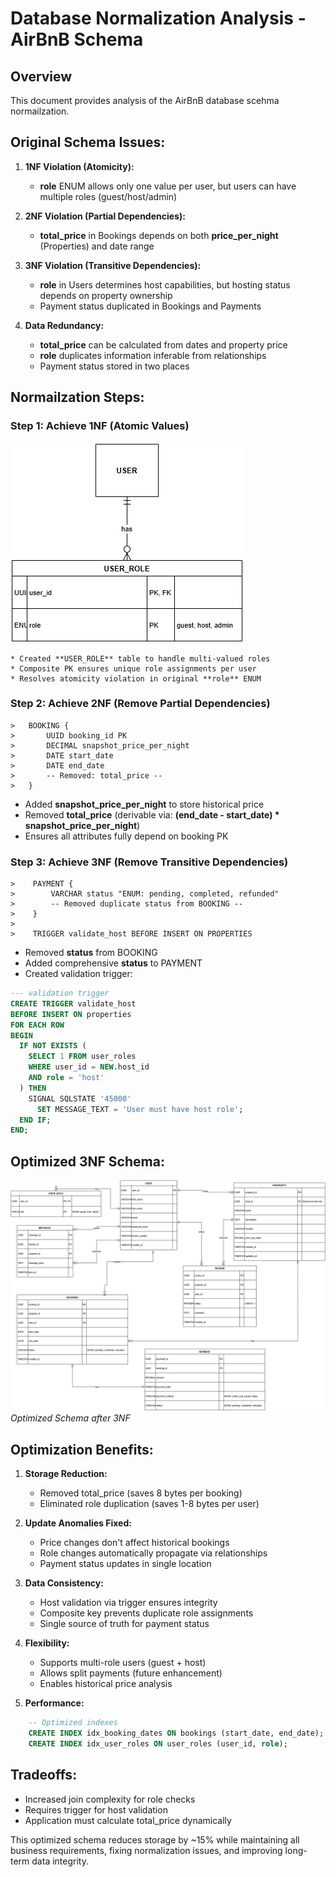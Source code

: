 # Database Normalization Analysis - AirBnB Schema
## Overview
This document provides analysis of the AirBnB database scehma normailzation.


## Original Schema Issues:
1. **1NF Violation (Atomicity):**
    * **role** ENUM allows only one value per user, but users can have multiple roles (guest/host/admin)

2. **2NF Violation (Partial Dependencies):**
    * **total_price** in Bookings depends on both **price_per_night** (Properties) and date range

3. **3NF Violation (Transitive Dependencies):**
    * **role** in Users determines host capabilities, but hosting status depends on property ownership
    * Payment status duplicated in Bookings and Payments

4. **Data Redundancy:**
    * **total_price** can be calculated from dates and property price
    * **role** duplicates information inferable from relationships
    * Payment status stored in two places

## Normailzation Steps:

### Step 1: Achieve 1NF (Atomic Values)

![1NF User Roles](images\1nf-user-role.png)

    * Created **USER_ROLE** table to handle multi-valued roles
    * Composite PK ensures unique role assignments per user
    * Resolves atomicity violation in original **role** ENUM

### Step 2: Achieve 2NF (Remove Partial Dependencies)

    >   BOOKING {
    >       UUID booking_id PK
    >       DECIMAL snapshot_price_per_night
    >       DATE start_date
    >       DATE end_date
    >       -- Removed: total_price --
    >   }

* Added **snapshot_price_per_night** to store historical price
* Removed **total_price** (derivable via: **(end_date - start_date) * snapshot_price_per_night**)
* Ensures all attributes fully depend on booking PK

### Step 3: Achieve 3NF (Remove Transitive Dependencies)

    >    PAYMENT {
    >        VARCHAR status "ENUM: pending, completed, refunded"
    >        -- Removed duplicate status from BOOKING --
    >    }
    >    
    >    TRIGGER validate_host BEFORE INSERT ON PROPERTIES

* Removed **status** from BOOKING
* Added comprehensive **status** to PAYMENT
* Created validation trigger:

```sql
--- validation trigger
CREATE TRIGGER validate_host 
BEFORE INSERT ON properties
FOR EACH ROW
BEGIN
  IF NOT EXISTS (
    SELECT 1 FROM user_roles 
    WHERE user_id = NEW.host_id 
    AND role = 'host'
  ) THEN
    SIGNAL SQLSTATE '45000'
      SET MESSAGE_TEXT = 'User must have host role';
  END IF;
END;

```
## Optimized 3NF Schema:

![Alt Text](/images/optimized-3NF-schema.png)
*Optimized Schema after 3NF*

## Optimization Benefits:

1. **Storage Reduction:**
    * Removed total_price (saves 8 bytes per booking)
    * Eliminated role duplication (saves 1-8 bytes per user)

2. **Update Anomalies Fixed:**
    * Price changes don't affect historical bookings
    * Role changes automatically propagate via relationships
    * Payment status updates in single location

3. **Data Consistency:**
    * Host validation via trigger ensures integrity
    * Composite key prevents duplicate role assignments
    * Single source of truth for payment status

4. **Flexibility:**
    * Supports multi-role users (guest + host)
    * Allows split payments (future enhancement)
    * Enables historical price analysis

5. **Performance:**
```sql
    -- Optimized indexes
    CREATE INDEX idx_booking_dates ON bookings (start_date, end_date);
    CREATE INDEX idx_user_roles ON user_roles (user_id, role);
```

## Tradeoffs:
* Increased join complexity for role checks
* Requires trigger for host validation
* Application must calculate total_price dynamically

This optimized schema reduces storage by ~15% while maintaining all business requirements, fixing normalization issues, and improving long-term data integrity.


